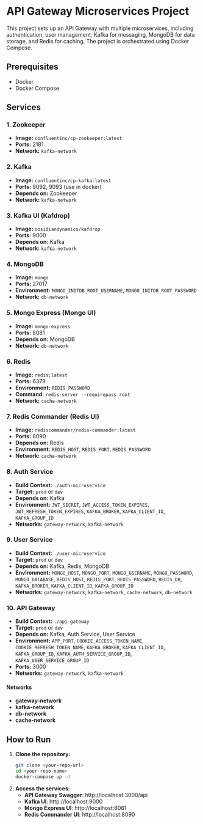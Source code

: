 # API Gateway Microservices Project

This project sets up an API Gateway with multiple microservices, including authentication, user management, Kafka for messaging, MongoDB for data storage, and Redis for caching. The project is orchestrated using Docker Compose.

## Prerequisites

- Docker
- Docker Compose

## Services

### 1. Zookeeper
- **Image:** `confluentinc/cp-zookeeper:latest`
- **Ports:** 2181
- **Network:** `kafka-network`

### 2. Kafka
- **Image:** `confluentinc/cp-kafka:latest`
- **Ports:** 9092, 9093 (use in docker)
- **Depends on:** Zookeeper
- **Network:** `kafka-network`

### 3. Kafka UI (Kafdrop)
- **Image:** `obsidiandynamics/kafdrop`
- **Ports:** 9000
- **Depends on:** Kafka
- **Network:** `kafka-network`

### 4. MongoDB
- **Image:** `mongo`
- **Ports:** 27017
- **Environment:** `MONGO_INITDB_ROOT_USERNAME`, `MONGO_INITDB_ROOT_PASSWORD`
- **Network:** `db-network`

### 5. Mongo Express (Mongo UI)
- **Image:** `mongo-express`
- **Ports:** 8081
- **Depends on:** MongoDB
- **Network:** `db-network`

### 6. Redis
- **Image:** `redis:latest`
- **Ports:** 6379
- **Environment:** `REDIS_PASSWORD`
- **Command:** `redis-server --requirepass root`
- **Network:** `cache-network`

### 7. Redis Commander (Redis UI)
- **Image:** `rediscommander/redis-commander:latest`
- **Ports:** 8090
- **Depends on:** Redis
- **Environment:** `REDIS_HOST`, `REDIS_PORT`, `REDIS_PASSWORD`
- **Network:** `cache-network`

### 8. Auth Service
- **Build Context:** `./auth-microservice`
- **Target:** `prod` or `dev`
- **Depends on:** Kafka
- **Environment:** `JWT_SECRET`, `JWT_ACCESS_TOKEN_EXPIRES`, `JWT_REFRESH_TOKEN_EXPIRES`, `KAFKA_BROKER`, `KAFKA_CLIENT_ID`, `KAFKA_GROUP_ID`
- **Networks:** `gateway-network`, `kafka-network`

### 9. User Service
- **Build Context:** `./user-microservice`
- **Target:** `prod` or `dev`
- **Depends on:** Kafka, Redis, MongoDB
- **Environment:** `MONGO_HOST`, `MONGO_PORT`, `MONGO_USERNAME`, `MONGO_PASSWORD`, `MONGO_DATABASE`, `REDIS_HOST`, `REDIS_PORT`, `REDIS_PASSWORD`, `REDIS_DB`, `KAFKA_BROKER`, `KAFKA_CLIENT_ID`, `KAFKA_GROUP_ID`
- **Networks:** `gateway-network`, `kafka-network`, `cache-network`, `db-network`

### 10. API Gateway
- **Build Context:** `./api-gateway`
- **Target:** `prod` or `dev`
- **Depends on:** Kafka, Auth Service, User Service
- **Environment:** `APP_PORT`, `COOKIE_ACCESS_TOKEN_NAME`, `COOKIE_REFRESH_TOKEN_NAME`, `KAFKA_BROKER`, `KAFKA_CLIENT_ID`, `KAFKA_GROUP_ID`, `KAFKA_AUTH_SERVICE_GROUP_ID`, `KAFKA_USER_SERVICE_GROUP_ID`
- **Ports:** 3000
- **Networks:** `gateway-network`, `kafka-network`

#### Networks
- **gateway-network**
- **kafka-network**
- **db-network**
- **cache-network**

## How to Run

1. **Clone the repository:**
   ```bash
   git clone <your-repo-url>
   cd <your-repo-name>
   docker-compose up -d

2. **Access the services:**
    - **API Gateway Swagger**: http://localhost:3000/api
    - **Kafka UI**: http://localhost:9000
    - **Mongo Express UI**: http://localhost:8081
    - **Redis Commander UI**: http://localhost:8090
